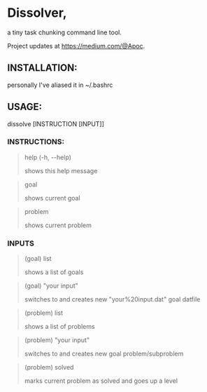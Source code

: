 # Dissolver, 
a tiny task chunking command line tool.

Project updates at https://medium.com/@Apoc.

## INSTALLATION:
personally I've aliased it in ~/.bashrc

## USAGE:
dissolve [INSTRUCTION [INPUT]]

### INSTRUCTIONS:
>help (-h, --help)
>
>shows this help message

>goal
>
>shows current goal

>problem
>
>shows current problem

### INPUTS
>(goal) list
>
>shows a list of goals

>(goal) "your input"
>
>switches to and creates new "your%20input.dat" goal datfile

>(problem) list
>
>shows a list of problems

>(problem) "your input"
>
>switches to and creates new goal problem/subproblem

>(problem) solved
>
>marks current problem as solved and goes up a level
